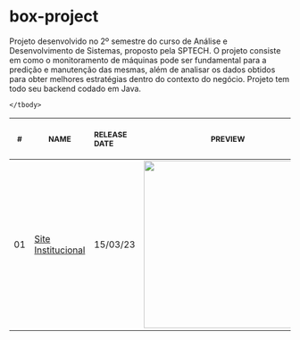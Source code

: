 # box-project
Projeto desenvolvido no 2º semestre do curso de Análise e Desenvolvimento de Sistemas, proposto pela SPTECH.
O projeto consiste em como o monitoramento de máquinas pode ser fundamental para a predição e manutenção das mesmas,
além de analisar os dados obtidos para obter melhores estratégias dentro do contexto do negócio. Projeto tem todo seu
backend codado em Java.

<table>
    <thead>
        <tr>
            <th align="center">
                <img width="20" height="1">
                <p>
                    <small>#</small>
                </p>
            </th>
            <th align="center">
                <img width="300" height="1">
                <p>
                    <small>
                        NAME
                    </small>
                </p>
            </th>
            <th align="left">
                <img width="140" height="1">
                <p align="left">
                    <small>
                        RELEASE DATE
                    </small>
                </p>
            </th>
            <th align="center">
                <img width="201" height="1">
                <p align="center">
                    <small>
                        PREVIEW
                    </small>
                </p>
            </th>
        </tr>
    </thead>
    <tbody>
        <tr>
            <td>01</td>
            <td><a href="01">Site Institucional</a></td>
            <td>15/03/23</td>
            <td align="center">
                <a href="public"><img width="300px" src="01/.github/preview.jpg" /></a>
            </td>
        </tr>

    </tbody>
</table>